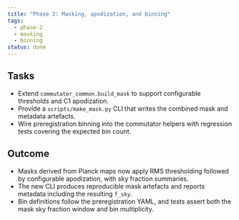 ```yaml
---
title: "Phase 2: Masking, apodization, and binning"
tags:
  - phase-2
  - masking
  - binning
status: done
---
```


## Tasks
- Extend `commutator_common.build_mask` to support configurable thresholds and C1 apodization.
- Provide a `scripts/make_mask.py` CLI that writes the combined mask and metadata artefacts.
- Wire preregistration binning into the commutator helpers with regression tests covering the expected bin count.

## Outcome
- Masks derived from Planck maps now apply RMS thresholding followed by configurable apodization, with sky fraction summaries.
- The new CLI produces reproducible mask artefacts and reports metadata including the resulting `f_sky`.
- Bin definitions follow the preregistration YAML, and tests assert both the mask sky fraction window and bin multiplicity.
